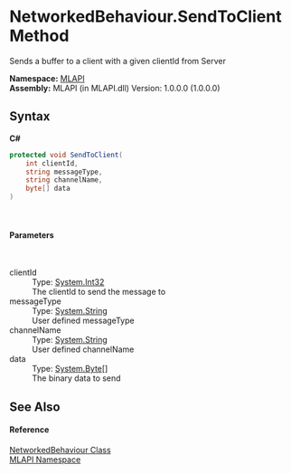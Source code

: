# NetworkedBehaviour.SendToClient Method 
 

Sends a buffer to a client with a given clientId from Server

**Namespace:**&nbsp;<a href="N_MLAPI">MLAPI</a><br />**Assembly:**&nbsp;MLAPI (in MLAPI.dll) Version: 1.0.0.0 (1.0.0.0)

## Syntax

**C#**<br />
``` C#
protected void SendToClient(
	int clientId,
	string messageType,
	string channelName,
	byte[] data
)
```

<br />

#### Parameters
&nbsp;<dl><dt>clientId</dt><dd>Type: <a href="http://msdn2.microsoft.com/en-us/library/td2s409d" target="_blank">System.Int32</a><br />The clientId to send the message to</dd><dt>messageType</dt><dd>Type: <a href="http://msdn2.microsoft.com/en-us/library/s1wwdcbf" target="_blank">System.String</a><br />User defined messageType</dd><dt>channelName</dt><dd>Type: <a href="http://msdn2.microsoft.com/en-us/library/s1wwdcbf" target="_blank">System.String</a><br />User defined channelName</dd><dt>data</dt><dd>Type: <a href="http://msdn2.microsoft.com/en-us/library/yyb1w04y" target="_blank">System.Byte</a>[]<br />The binary data to send</dd></dl>

## See Also


#### Reference
<a href="T_MLAPI_NetworkedBehaviour">NetworkedBehaviour Class</a><br /><a href="N_MLAPI">MLAPI Namespace</a><br />